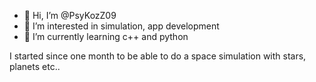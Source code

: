 - 👋 Hi, I’m @PsyKozZ09
- 👀 I’m interested in simulation, app development
- 🌱 I’m currently learning c++ and python

I started since one month to be able to do a space simulation with stars, planets etc..

<!---
PsyKozZ09/PsyKozZ09 is a ✨ special ✨ repository because its `README.md` (this file) appears on your GitHub profile.
You can click the Preview link to take a look at your changes.
--->
